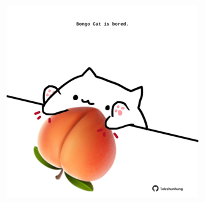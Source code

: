<!-- built at 19/06/2021, 01:55:31 UTC -->
<p align="center">
  <img width="500" height="500" src="./ReadmeImage.svg">
</p>
